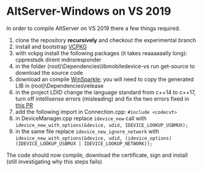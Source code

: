 # AltServer-Windows on VS 2019
In order to compile AltServer on VS 2019 there a few things required.

1. clone the repository **recursively** and checkout the experimental branch
1. install and bootstrap [VCPKG](https://github.com/microsoft/vcpkg) 
1. with vckpg install the following packages (it takes reaaaaaally long): cpprestsdk dirent mdnsresponder
1. in the folder (root)\Dependencies\libmobiledevice-vs run get-source to download the source code
1. download an compile [WinSparkle](https://github.com/vslavik/winsparkle); you will need to copy the generated LIB in
(root)\Dependencies\release
1. in the project LDID change the language standard from c++14 to c++17, turn off intellisense errors (misleading) and fix the two
errors fixed in [this PR](https://github.com/rileytestut/AltServer-Windows/pull/1)
1. add the following import in Connection.cpp: `#include <codecvt>`
1. in DeviceManager.cpp replace `idevice_new` call with `idevice_new_with_options(&device, udid, IDEVICE_LOOKUP_USBMUX);`
1. in the same file replace `idevice_new_ignore_network` with `idevice_new_with_options(&device, udid, (idevice_options)(IDEVICE_LOOKUP_USBMUX | IDEVICE_LOOKUP_NETWORK));`

The code should now compile, download the certificate, sign and install (still investigating why this steps fails)
